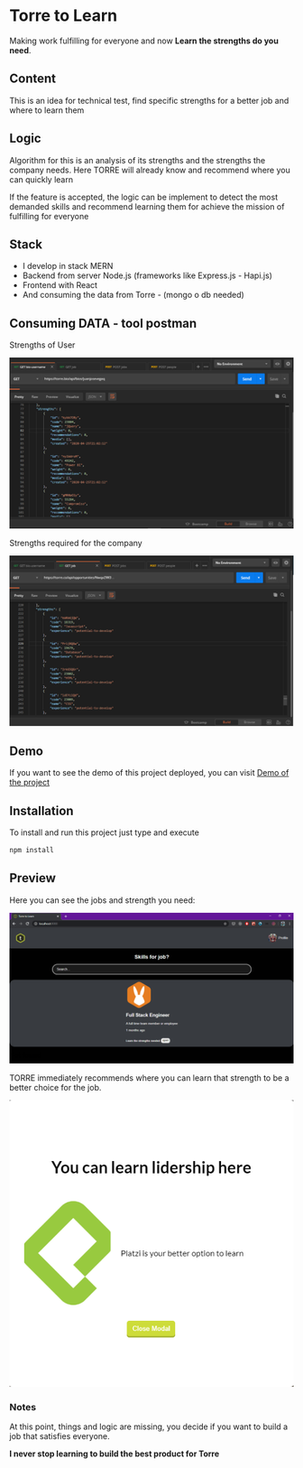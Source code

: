 # Torre to Learn
Making work fulfilling for everyone and now **Learn the strengths do you need**.

## Content
This is an idea for technical test, find specific strengths for a better job and where to learn them

## Logic
Algorithm for this is an analysis of its strengths and the strengths the company needs. Here TORRE will already know and recommend where you can quickly learn

If the feature is accepted, the logic can be implement to detect the most demanded skills and recommend learning them for achieve the mission of fulfilling for everyone

## Stack
* I develop in stack MERN 
* Backend from server Node.js (frameworks like Express.js - Hapi.js)
* Frontend with React
* And consuming the data from Torre - (mongo o db needed)

## Consuming DATA - tool postman
Strengths of User

![](/src/assets/static/demo-3.png)

Strengths required for the company

![](/src/assets/static/demo-4.png)

## Demo
If you want to see the demo of this project deployed, you can visit [Demo of the project](https://torre-to-learn.herokuapp.com/)


## Installation
To install and run this project just type and execute
```bash
npm install
```
## Preview
Here you can see the jobs and strength you need:

![](/src/assets/static/demo-1.png)

TORRE immediately recommends where you can learn that strength to be a better choice for the job.

![](/src/assets/static/demo-2.png)

### Notes
At this point, things and logic are missing, you decide if you want to build a job that satisfies everyone.

**I never stop learning to build the best product for Torre**
